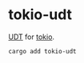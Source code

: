 # tokio-udt

[UDT](https://udt.sourceforge.io/) for [tokio](https://tokio.rs/).

```
cargo add tokio-udt
```

